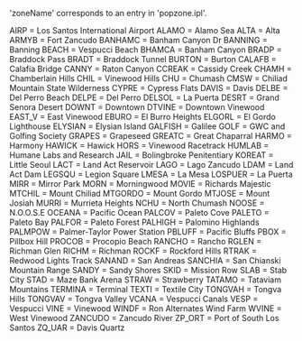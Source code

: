 'zoneName' corresponds to an entry in 'popzone.ipl'.

AIRP = Los Santos International Airport
ALAMO = Alamo Sea
ALTA = Alta
ARMYB = Fort Zancudo
BANHAMC = Banham Canyon Dr
BANNING = Banning
BEACH = Vespucci Beach
BHAMCA = Banham Canyon
BRADP = Braddock Pass
BRADT = Braddock Tunnel
BURTON = Burton
CALAFB = Calafia Bridge
CANNY = Raton Canyon
CCREAK = Cassidy Creek
CHAMH = Chamberlain Hills
CHIL = Vinewood Hills
CHU = Chumash
CMSW = Chiliad Mountain State Wilderness
CYPRE = Cypress Flats
DAVIS = Davis
DELBE = Del Perro Beach
DELPE = Del Perro
DELSOL = La Puerta
DESRT = Grand Senora Desert
DOWNT = Downtown
DTVINE = Downtown Vinewood
EAST_V = East Vinewood
EBURO = El Burro Heights
ELGORL = El Gordo Lighthouse
ELYSIAN = Elysian Island
GALFISH = Galilee
GOLF = GWC and Golfing Society
GRAPES = Grapeseed
GREATC = Great Chaparral
HARMO = Harmony
HAWICK = Hawick
HORS = Vinewood Racetrack
HUMLAB = Humane Labs and Research
JAIL = Bolingbroke Penitentiary
KOREAT = Little Seoul
LACT = Land Act Reservoir
LAGO = Lago Zancudo
LDAM = Land Act Dam
LEGSQU = Legion Square
LMESA = La Mesa
LOSPUER = La Puerta
MIRR = Mirror Park
MORN = Morningwood
MOVIE = Richards Majestic
MTCHIL = Mount Chiliad
MTGORDO = Mount Gordo
MTJOSE = Mount Josiah
MURRI = Murrieta Heights
NCHU = North Chumash
NOOSE = N.O.O.S.E
OCEANA = Pacific Ocean
PALCOV = Paleto Cove
PALETO = Paleto Bay
PALFOR = Paleto Forest
PALHIGH = Palomino Highlands
PALMPOW = Palmer-Taylor Power Station
PBLUFF = Pacific Bluffs
PBOX = Pillbox Hill
PROCOB = Procopio Beach
RANCHO = Rancho
RGLEN = Richman Glen
RICHM = Richman
ROCKF = Rockford Hills
RTRAK = Redwood Lights Track
SANAND = San Andreas
SANCHIA = San Chianski Mountain Range
SANDY = Sandy Shores
SKID = Mission Row
SLAB = Stab City
STAD = Maze Bank Arena
STRAW = Strawberry
TATAMO = Tataviam Mountains
TERMINA = Terminal
TEXTI = Textile City
TONGVAH = Tongva Hills
TONGVAV = Tongva Valley
VCANA = Vespucci Canals
VESP = Vespucci
VINE = Vinewood
WINDF = Ron Alternates Wind Farm
WVINE = West Vinewood
ZANCUDO = Zancudo River
ZP_ORT = Port of South Los Santos
ZQ_UAR = Davis Quartz

